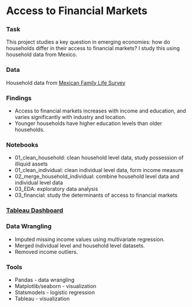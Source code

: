 # Access to Financial Markets
### Task
This project studies a key question in emerging economies: how do households differ in their access to financial markets?
I study this using household data from Mexico.

### Data
Household data from [Mexican Family Life Survey](http://www.ennvih-mxfls.org/english/)

### Findings
- Access to financial markets increases with income and education, and varies significantly with industry and location.
- Younger households have higher education levels than older households.

### Notebooks
- 01_clean_household: clean household level data, study possession of illiquid assets
- 01_clean_individual: clean individual level data, form income measure 
- 02_merge_household_individual: combine household level data and individual level data
- 03_EDA: exploratory data analysis 
- 03_financial: study the determinants of access to financial markets

### [Tableau Dashboard](https://public.tableau.com/app/profile/mitchell.vaughn4481/viz/AccesstoFinancialMarkets_17064813522530/AccesstoFinancialMarketsinMexico)

### Data Wrangling
- Imputed missing income values using multivariate regression.
- Merged individual level and household level datasets.
- Removed income outliers.

### Tools
- Pandas - data wrangling
- Matplotlib/seaborn - visualization
- Statsmodels - logistic regression
- Tableau - visualization
